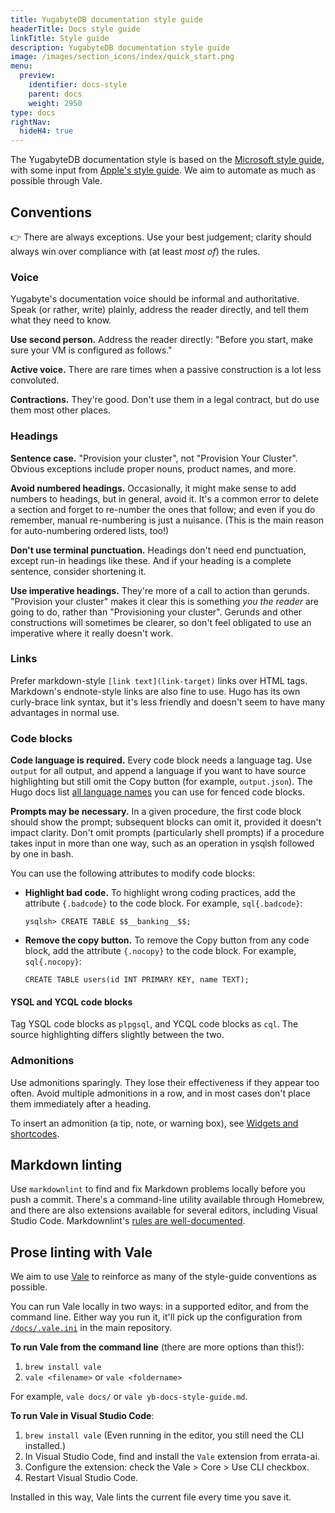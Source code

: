 ```yaml
---
title: YugabyteDB documentation style guide
headerTitle: Docs style guide
linkTitle: Style guide
description: YugabyteDB documentation style guide
image: /images/section_icons/index/quick_start.png
menu:
  preview:
    identifier: docs-style
    parent: docs
    weight: 2950
type: docs
rightNav:
  hideH4: true
---
```


The YugabyteDB documentation style is based on the [Microsoft style guide](https://docs.microsoft.com/en-us/style-guide/welcome/), with some input from [Apple's style guide](https://help.apple.com/applestyleguide/#/). We aim to automate as much as possible through Vale.

## Conventions

👉 There are always exceptions. Use your best judgement; clarity should always win over compliance with (at least _most of_) the rules.

### Voice

Yugabyte's documentation voice should be informal and authoritative. Speak (or rather, write) plainly, address the reader directly, and tell them what they need to know.

**Use second person.** Address the reader directly: "Before you start, make sure your VM is configured as follows."

**Active voice.** There are rare times when a passive construction is a lot less convoluted.

**Contractions.** They're good. Don't use them in a legal contract, but do use them most other places.

### Headings

**Sentence case.** "Provision your cluster", not "Provision Your Cluster". Obvious exceptions include proper nouns, product names, and more.

**Avoid numbered headings.** Occasionally, it might make sense to add numbers to headings, but in general, avoid it. It's a common error to delete a section and forget to re-number the ones that follow; and even if you do remember, manual re-numbering is just a nuisance. (This is the main reason for auto-numbering ordered lists, too!)

**Don't use terminal punctuation.** Headings don't need end punctuation, except run-in headings like these. And if your heading is a complete sentence, consider shortening it.

**Use imperative headings.** They're more of a call to action than gerunds. "Provision your cluster" makes it clear this is something _you the reader_ are going to do, rather than "Provisioning your cluster". Gerunds and other constructions will sometimes be clearer, so don't feel obligated to use an imperative where it really doesn't work.

### Links

Prefer markdown-style `[link text](link-target)` links over HTML tags. Markdown's endnote-style links are also fine to use. Hugo has its own curly-brace link syntax, but it's less friendly and doesn't seem to have many advantages in normal use.

### Code blocks

**Code language is required.** Every code block needs a language tag. Use `output` for all output, and append a language if you want to have source highlighting but still omit the Copy button (for example, `output.json`). The Hugo docs list [all language names](https://gohugo.io/content-management/syntax-highlighting/#list-of-chroma-highlighting-languages) you can use for fenced code blocks.

**Prompts may be necessary.** In a given procedure, the first code block should show the prompt; subsequent blocks can omit it, provided it doesn't impact clarity. Don't omit prompts (particularly shell prompts) if a procedure takes input in more than one way, such as an operation in ysqlsh followed by one in bash.

You can use the following attributes to modify code blocks:

- **Highlight bad code.** To highlight wrong coding practices, add the attribute `{.badcode}` to the code block. For example, ```sql{.badcode}```:

  ```sql{.badcode}
  ysqlsh> CREATE TABLE $$__banking__$$;
  ```

- **Remove the copy button.** To remove the Copy button from any code block, add the attribute `{.nocopy}` to the code block. For example, ```sql{.nocopy}```:

  ```sql{.nocopy}
  CREATE TABLE users(id INT PRIMARY KEY, name TEXT);
  ```

#### YSQL and YCQL code blocks

Tag YSQL code blocks as `plpgsql`, and YCQL code blocks as `cql`. The source highlighting differs slightly between the two.

### Admonitions

Use admonitions sparingly. They lose their effectiveness if they appear too often. Avoid multiple admonitions in a row, and in most cases don't place them immediately after a heading.

To insert an admonition (a tip, note, or warning box), see [Widgets and shortcodes](../widgets-and-shortcodes/#admonition-boxes).

## Markdown linting

Use `markdownlint` to find and fix Markdown problems locally before you push a commit. There's a command-line utility available through Homebrew, and there are also extensions available for several editors, including Visual Studio Code. Markdownlint's [rules are well-documented](https://github.com/DavidAnson/markdownlint/blob/main/doc/Rules.md).

## Prose linting with Vale

We aim to use [Vale](https://docs.errata.ai) to reinforce as many of the style-guide conventions as possible.

You can run Vale locally in two ways: in a supported editor, and from the command line. Either way you run it, it'll pick up the configuration from [`/docs/.vale.ini`](https://github.com/yugabyte/yugabyte-db/blob/master/docs/.vale.ini) in the main repository.

**To run Vale from the command line** (there are more options than this!):

1. `brew install vale`
1. `vale <filename>` or `vale <foldername>`

For example, `vale docs/` or `vale yb-docs-style-guide.md`.

**To run Vale in Visual Studio Code**:

1. `brew install vale` (Even running in the editor, you still need the CLI installed.)
1. In Visual Studio Code, find and install the `Vale` extension from errata-ai.
1. Configure the extension: check the Vale > Core > Use CLI checkbox.
1. Restart Visual Studio Code.

Installed in this way, Vale lints the current file every time you save it.
